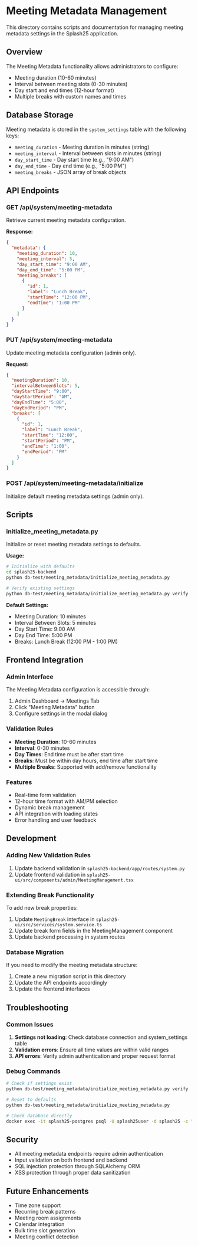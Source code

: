 # Meeting Metadata Management

This directory contains scripts and documentation for managing meeting metadata settings in the Splash25 application.

## Overview

The Meeting Metadata functionality allows administrators to configure:
- Meeting duration (10-60 minutes)
- Interval between meeting slots (0-30 minutes)
- Day start and end times (12-hour format)
- Multiple breaks with custom names and times

## Database Storage

Meeting metadata is stored in the `system_settings` table with the following keys:
- `meeting_duration` - Meeting duration in minutes (string)
- `meeting_interval` - Interval between slots in minutes (string)
- `day_start_time` - Day start time (e.g., "9:00 AM")
- `day_end_time` - Day end time (e.g., "5:00 PM")
- `meeting_breaks` - JSON array of break objects

## API Endpoints

### GET /api/system/meeting-metadata
Retrieve current meeting metadata configuration.

**Response:**
```json
{
  "metadata": {
    "meeting_duration": 10,
    "meeting_interval": 5,
    "day_start_time": "9:00 AM",
    "day_end_time": "5:00 PM",
    "meeting_breaks": [
      {
        "id": 1,
        "label": "Lunch Break",
        "startTime": "12:00 PM",
        "endTime": "1:00 PM"
      }
    ]
  }
}
```

### PUT /api/system/meeting-metadata
Update meeting metadata configuration (admin only).

**Request:**
```json
{
  "meetingDuration": 10,
  "intervalBetweenSlots": 5,
  "dayStartTime": "9:00",
  "dayStartPeriod": "AM",
  "dayEndTime": "5:00",
  "dayEndPeriod": "PM",
  "breaks": [
    {
      "id": 1,
      "label": "Lunch Break",
      "startTime": "12:00",
      "startPeriod": "PM",
      "endTime": "1:00",
      "endPeriod": "PM"
    }
  ]
}
```

### POST /api/system/meeting-metadata/initialize
Initialize default meeting metadata settings (admin only).

## Scripts

### initialize_meeting_metadata.py

Initialize or reset meeting metadata settings to defaults.

**Usage:**
```bash
# Initialize with defaults
cd splash25-backend
python db-test/meeting_metadata/initialize_meeting_metadata.py

# Verify existing settings
python db-test/meeting_metadata/initialize_meeting_metadata.py verify
```

**Default Settings:**
- Meeting Duration: 10 minutes
- Interval Between Slots: 5 minutes
- Day Start Time: 9:00 AM
- Day End Time: 5:00 PM
- Breaks: Lunch Break (12:00 PM - 1:00 PM)

## Frontend Integration

### Admin Interface

The Meeting Metadata configuration is accessible through:
1. Admin Dashboard → Meetings Tab
2. Click "Meeting Metadata" button
3. Configure settings in the modal dialog

### Validation Rules

- **Meeting Duration**: 10-60 minutes
- **Interval**: 0-30 minutes
- **Day Times**: End time must be after start time
- **Breaks**: Must be within day hours, end time after start time
- **Multiple Breaks**: Supported with add/remove functionality

### Features

- Real-time form validation
- 12-hour time format with AM/PM selection
- Dynamic break management
- API integration with loading states
- Error handling and user feedback

## Development

### Adding New Validation Rules

1. Update backend validation in `splash25-backend/app/routes/system.py`
2. Update frontend validation in `splash25-ui/src/components/admin/MeetingManagement.tsx`

### Extending Break Functionality

To add new break properties:
1. Update `MeetingBreak` interface in `splash25-ui/src/services/system.service.ts`
2. Update break form fields in the MeetingManagement component
3. Update backend processing in system routes

### Database Migration

If you need to modify the meeting metadata structure:
1. Create a new migration script in this directory
2. Update the API endpoints accordingly
3. Update the frontend interfaces

## Troubleshooting

### Common Issues

1. **Settings not loading**: Check database connection and system_settings table
2. **Validation errors**: Ensure all time values are within valid ranges
3. **API errors**: Verify admin authentication and proper request format

### Debug Commands

```bash
# Check if settings exist
python db-test/meeting_metadata/initialize_meeting_metadata.py verify

# Reset to defaults
python db-test/meeting_metadata/initialize_meeting_metadata.py

# Check database directly
docker exec -it splash25-postgres psql -U splash25user -d splash25 -c "SELECT * FROM system_settings WHERE key LIKE 'meeting_%';"
```

## Security

- All meeting metadata endpoints require admin authentication
- Input validation on both frontend and backend
- SQL injection protection through SQLAlchemy ORM
- XSS protection through proper data sanitization

## Future Enhancements

- Time zone support
- Recurring break patterns
- Meeting room assignments
- Calendar integration
- Bulk time slot generation
- Meeting conflict detection
